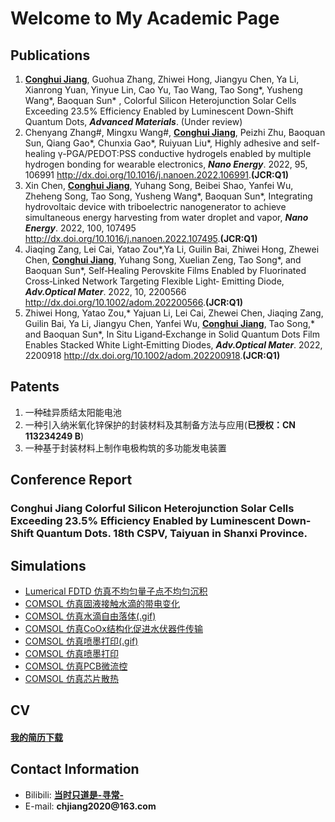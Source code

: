 <h1> Welcome to My Academic Page</h1>

<h2>Publications</h2>

<!-- 有序排列 -->
<ol>
    <li><strong><u>Conghui Jiang</u></strong>, Guohua Zhang, Zhiwei Hong, Jiangyu Chen, Ya Li, Xianrong Yuan, Yinyue Lin, Cao Yu, Tao Wang, Tao Song*, Yusheng Wang*, Baoquan Sun* , Colorful Silicon Heterojunction Solar Cells Exceeding 23.5% Efficiency Enabled by Luminescent Down-Shift Quantum Dots, <strong><i>Advanced Materials</i></strong>. (Under review)
    </li>
    <li>Chenyang Zhang#, Mingxu Wang#, <strong><u>Conghui Jiang</u></strong>, Peizhi Zhu, Baoquan Sun,
Qiang Gao*, Chunxia Gao*, Ruiyuan Liu*, Highly adhesive and          self-healing γ-PGA/PEDOT:PSS conductive hydrogels enabled by multiple hydrogen bonding for wearable electronics, <strong><i>Nano Energy</i></strong>. 2022, 95, 106991
    <a href="http://dx.doi.org/10.1016/j.nanoen.2022.106991"            target="_blank">http://dx.doi.org/10.1016/j.nanoen.2022.106991</a>.<strong>(JCR:Q1)</strong>
    </li>
    <li>Xin Chen, <strong><u>Conghui Jiang</u></strong>, Yuhang Song, Beibei Shao, Yanfei Wu, Zheheng Song,
Tao Song, Yusheng Wang*, Baoquan Sun*, Integrating        hydrovoltaic device with triboelectric nanogenerator to achieve simultaneous energy harvesting from water droplet and        vapor, <strong><i>Nano Energy</i></strong>. 2022, 100, 107495
    <a href="http://dx.doi.org/10.1016/j.nanoen.2022.107495" target="_blank">http://dx.doi.org/10.1016/j.nanoen.2022.107495</a>.<strong>(JCR:Q1)</strong>
    </li>
    <li>Jiaqing Zang, Lei Cai, Yatao Zou*,Ya Li, Guilin Bai, Zhiwei Hong, Zhewei Chen,
<strong><u>Conghui Jiang</u></strong>, Yuhang Song, Xuelian Zeng, Tao Song*, and Baoquan Sun*, Self‐Healing Perovskite Films Enabled by Fluorinated Cross‐Linked Network Targeting Flexible Light‐             Emitting Diode, <strong><i>Adv.Optical Mater</i></strong>. 2022, 10, 2200566
    <a href="http://dx.doi.org/10.1002/adom.202200566"        
       target="_blank">http://dx.doi.org/10.1002/adom.202200566</a>.<strong>(JCR:Q1)</strong>   
    </li>
    <li>Zhiwei Hong, Yatao Zou,* Yajuan Li, Lei Cai, Zhewei Chen, Jiaqing Zang, Guilin Bai,
Ya Li, Jiangyu Chen, Yanfei Wu, <strong><u>Conghui Jiang</u></strong>, Tao Song,* and Baoquan Sun*, In Situ Ligand‐Exchange in Solid Quantum Dots Film Enables Stacked White Light‐Emitting Diodes, <strong><i>Adv.Optical Mater</i></strong>. 2022, 2200918
    <a href="http://dx.doi.org/10.1002/adom.202200918"    
       target="_blank">http://dx.doi.org/10.1002/adom.202200918</a>.<strong>(JCR:Q1)</strong>   
    </li>
</ol>

<h2>Patents</h2>

<!-- 无序排列 -->
<ol>
    <li>一种硅异质结太阳能电池</li>
    <li>一种引入纳米氧化锌保护的封装材料及其制备方法与应用(<strong>已授权：CN 113234249 B</strong>)</li>
    <li>一种基于封装材料上制作电极构筑的多功能发电装置</li>
</ol>

<h2>Conference Report</h2>

<h3> <strong> Conghui Jiang </strong> Colorful Silicon Heterojunction Solar Cells Exceeding 23.5% Efficiency Enabled by Luminescent Down-Shift Quantum Dots. 18th CSPV, Taiyuan in Shanxi Province. </h3>

<h2>Simulations</h2>

<ul>
    <li><a href="./picture/blog1.jpg"   target="_blank"> Lumerical FDTD 仿真不均匀量子点不均匀沉积</a></li>
    <li><a href="./picture/blog2.png"   target="_blank"> COMSOL 仿真固液接触水滴的带电变化</a></li>
    <li><a href="./picture/blog3.gif"   target="_blank"> COMSOL 仿真水滴自由落体(.gif)</a></li>
    <li><a href="./picture/blog4.png"   target="_blank"> COMSOL 仿真CoOx结构化促进水伏器件传输</a></li>
    <li><a href="./picture/blog5.gif"   target="_blank"> COMSOL 仿真喷墨打印(.gif)</a></li>
    <li><a href="./picture/blog6.jpg"   target="_blank"> COMSOL 仿真喷墨打印</a></li>
    <li><a href="./picture/blog7.png"   target="_blank"> COMSOL 仿真PCB微流控</a></li>
    <li><a href="./picture/blog8.jpg"   target="_blank"> COMSOL 仿真芯片散热</a></li>
</ul>

<h2>CV</h2>

<h4><a href="CV.pdf" download>我的简历下载</a></h4>     

<h2>Contact Information</h2>

<!-- 无序排列 -->
<ul>
    <li> Bilibili: <strong><a href="https://space.bilibili.com/390423616/channel/seriesdetail?sid=365504&ctype=0" target="_blank">当时只道是-寻常-</a></strong> </li>
    <li> E-mail: <strong>chjiang2020@163.com</strong></li>
</ul>

<!-- 底部空行 -->
<div style="margin-top: 100px;"></div>

<!-- script language=JavaScript -->
<script language=JavaScript>
    <!--
var caution = false
function setCookie(name, value, expires, path, domain, secure) {
    var curCookie = name + "=" + escape(value) +
        ((expires) ? "; expires=" + expires.toGMTString() : "") +
        ((path) ? "; path=" + path : "") +
        ((domain) ? "; domain=" + domain : "") +
        ((secure) ? "; secure" : "")
    if (!caution || (name + "=" + escape(value)).length <= 4000)
        document.cookie = curCookie
    else
    if (confirm("Cookie exceeds 4KB and will be cut!"))
        document.cookie = curCookie
}
function getCookie(name) {
    var prefix = name + "="
    var cookieStartIndex = document.cookie.indexOf(prefix)
    if (cookieStartIndex == -1)
        return null
    var cookieEndIndex = document.cookie.indexOf(";", cookieStartIndex + prefix.length)
    if (cookieEndIndex == -1)
        cookieEndIndex = document.cookie.length
    return unescape(document.cookie.substring(cookieStartIndex + prefix.length, cookieEndIndex))
}
function deleteCookie(name, path, domain) {
    if (getCookie(name)) {
        document.cookie = name + "=" +
            ((path) ? "; path=" + path : "") +
            ((domain) ? "; domain=" + domain : "") +
            "; expires=Thu, 01-Jan-70 00:00:01 GMT"
    }
}
function fixDate(date) {
    var base = new Date(0)
    var skew = base.getTime()
    if (skew > 0)
        date.setTime(date.getTime() - skew)
}
var now = new Date()
fixDate(now)
now.setTime(now.getTime() + 365 * 24 * 60 * 60 * 1000)
var visits = getCookie("counter")
if (!visits)
    visits = 1
else
    visits = parseInt(visits) + 1
setCookie("counter", visits, now)
document.write("您是第" + visits + "位访问本专题的！")
// -->
</script>


